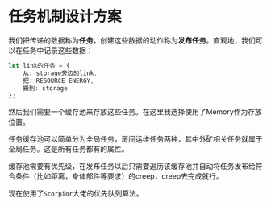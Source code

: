# 任务机制设计方案

我们把传递的数据称为**任务**，创建这些数据的动作称为**发布任务**。直观地，我们可以在任务中记录这些数据：

```typescript
let link的任务 = {
    从: storage旁边的link,
    把: RESOURCE_ENERGY,
    搬到: storage
};

```

然后我们需要一个缓存池来存放这些任务。在这里我选择使用了Memory作为存放位置。

任务缓存池可以简单分为全局任务，房间运维任务两种，其中外矿相关任务就属于全局任务。这是所有任务都有的属性。

缓存池需要有优先级，在发布任务以后只需要遍历该缓存池并自动将任务发布给符合条件（比如距离，身体部件等要求）的creep，creep去完成就行。

现在使用了`Scorpior`大佬的优先队列算法。

````typescript

````

